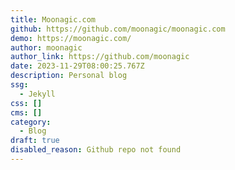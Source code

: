 ```yaml
---
title: Moonagic.com
github: https://github.com/moonagic/moonagic.com
demo: https://moonagic.com/
author: moonagic
author_link: https://github.com/moonagic
date: 2023-11-29T08:00:25.767Z
description: Personal blog
ssg:
  - Jekyll
css: []
cms: []
category:
  - Blog
draft: true
disabled_reason: Github repo not found
---
```

